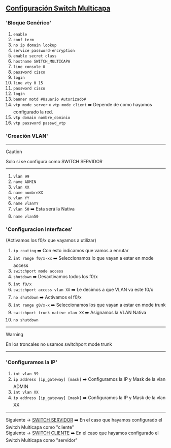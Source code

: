 ## [Configuración Switch Multicapa](README.md)

### 'Bloque Genérico'

1. `enable`
2. `conf term`
3. `no ip domain lookup`
4. `service password-encryption`
5. `enable secret class`
6. `hostname SWITCH_MULTICAPA`
7. `line console 0`
8. `password cisco`
9. `login`
10. `line vty 0 15`
11. `password cisco`
12. `login`
13. `banner motd #Usuario Autorizado#`
14. `vtp mode server` o `vtp mode client` ➡️ Depende de como hayamos configurado la red.
15. `vtp domain nombre_dominio`
16. `vtp password passwd_vtp`

### 'Creación VLAN'
---
> [!CAUTION]
> Solo si se configura como SWITCH SERVIDOR
---
1. `vlan 99`
2. `name ADMIN`
3. `vlan XX`
4. `name nombreXX`
5. `vlan YY`
6. `name vlanYY`
7. `vlan 50` ➡️ Esta será la Nativa
8. `name vlan50`

### 'Configuracion Interfaces'
(Activamos los f0/x que vayamos a utilizar)

1. `ip routing` ➡️ Con esto indicamos que vamos a enrutar
2. `int range f0/x-xx` ➡️ Seleccionamos lo que vayan a estar en mode access
3. `switchport mode access`
4. `shutdown` ➡️ Desactivamos todos los f0/x
5. `int f0/x`
6. `switchport access vlan XX` ➡️ Le decimos a que VLAN va este f0/x
7. `no shutdown` ➡️ Activamos el f0/x
8. `int range g0/x-x` ➡️ Seleccionamos los que vayan a estar en mode trunk
9. `switchport trunk native vlan XX` ➡️ Asignamos la VLAN Nativa
10. `no shutdown`
---
> [!WARNING]
> En los troncales no usamos switchport mode trunk
---


### 'Configuramos la IP'

1. `int vlan 99`
2. `ip address [ip_gateway] [mask]` ➡️ Configuramos la IP y Mask de la vlan ADMIN
3. `int vlan XX`
4. `ip address [ip_gateway] [mask]` ➡️ Configuramos la IP y Mask de la vlan XX
---
Siguiente -> [SWITCH SERVIDOR](servidorsvi.md) ➡️ En el caso que hayamos configurado el Switch Multicapa como "cliente"\
Siguiente -> [SWITCH CLIENTE](clientesvi.md) ➡️ En el caso que hayamos configurado el Switch Multicapa como "servidor"


